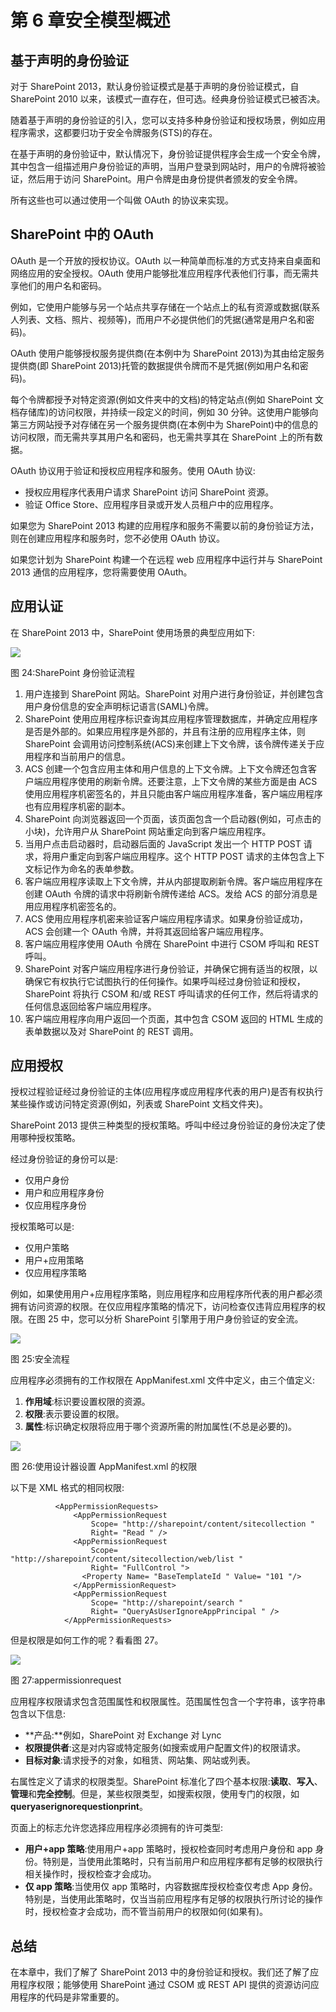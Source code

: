 # 第 6 章安全模型概述

## 基于声明的身份验证

对于 SharePoint 2013，默认身份验证模式是基于声明的身份验证模式，自 SharePoint 2010 以来，该模式一直存在，但可选。经典身份验证模式已被否决。

随着基于声明的身份验证的引入，您可以支持多种身份验证和授权场景，例如应用程序需求，这都要归功于安全令牌服务(STS)的存在。

在基于声明的身份验证中，默认情况下，身份验证提供程序会生成一个安全令牌，其中包含一组描述用户身份验证的声明，当用户登录到网站时，用户的令牌将被验证，然后用于访问 SharePoint。用户令牌是由身份提供者颁发的安全令牌。

所有这些也可以通过使用一个叫做 OAuth 的协议来实现。

## SharePoint 中的 OAuth

OAuth 是一个开放的授权协议。OAuth 以一种简单而标准的方式支持来自桌面和网络应用的安全授权。OAuth 使用户能够批准应用程序代表他们行事，而无需共享他们的用户名和密码。

例如，它使用户能够与另一个站点共享存储在一个站点上的私有资源或数据(联系人列表、文档、照片、视频等)，而用户不必提供他们的凭据(通常是用户名和密码)。

OAuth 使用户能够授权服务提供商(在本例中为 SharePoint 2013)为其由给定服务提供商(即 SharePoint 2013)托管的数据提供令牌而不是凭据(例如用户名和密码)。

每个令牌都授予对特定资源(例如文件夹中的文档)的特定站点(例如 SharePoint 文档存储库)的访问权限，并持续一段定义的时间，例如 30 分钟。这使用户能够向第三方网站授予对存储在另一个服务提供商(在本例中为 SharePoint)中的信息的访问权限，而无需共享其用户名和密码，也无需共享其在 SharePoint 上的所有数据。

OAuth 协议用于验证和授权应用程序和服务。使用 OAuth 协议:

*   授权应用程序代表用户请求 SharePoint 访问 SharePoint 资源。
*   验证 Office Store、应用程序目录或开发人员租户中的应用程序。

如果您为 SharePoint 2013 构建的应用程序和服务不需要以前的身份验证方法，则在创建应用程序和服务时，您不必使用 OAuth 协议。

如果您计划为 SharePoint 构建一个在远程 web 应用程序中运行并与 SharePoint 2013 通信的应用程序，您将需要使用 OAuth。

## 应用认证

在 SharePoint 2013 中，SharePoint 使用场景的典型应用如下:

![](img/image026.jpg)

图 24:SharePoint 身份验证流程

1.  用户连接到 SharePoint 网站。SharePoint 对用户进行身份验证，并创建包含用户身份信息的安全声明标记语言(SAML)令牌。
2.  SharePoint 使用应用程序标识查询其应用程序管理数据库，并确定应用程序是否是外部的。如果应用程序是外部的，并且有注册的应用程序主体，则 SharePoint 会调用访问控制系统(ACS)来创建上下文令牌，该令牌传递关于应用程序和当前用户的信息。
3.  ACS 创建一个包含应用主体和用户信息的上下文令牌。上下文令牌还包含客户端应用程序使用的刷新令牌。还要注意，上下文令牌的某些方面是由 ACS 使用应用程序机密签名的，并且只能由客户端应用程序准备，客户端应用程序也有应用程序机密的副本。
4.  SharePoint 向浏览器返回一个页面，该页面包含一个启动器(例如，可点击的小块)，允许用户从 SharePoint 网站重定向到客户端应用程序。
5.  当用户点击启动器时，启动器后面的 JavaScript 发出一个 HTTP POST 请求，将用户重定向到客户端应用程序。这个 HTTP POST 请求的主体包含上下文标记作为命名的表单参数。
6.  客户端应用程序读取上下文令牌，并从内部提取刷新令牌。客户端应用程序在创建 OAuth 令牌的请求中将刷新令牌传递给 ACS。发给 ACS 的部分消息是用应用程序机密签名的。
7.  ACS 使用应用程序机密来验证客户端应用程序请求。如果身份验证成功，ACS 会创建一个 OAuth 令牌，并将其返回给客户端应用程序。
8.  客户端应用程序使用 OAuth 令牌在 SharePoint 中进行 CSOM 呼叫和 REST 呼叫。
9.  SharePoint 对客户端应用程序进行身份验证，并确保它拥有适当的权限，以确保它有权执行它试图执行的任何操作。如果呼叫经过身份验证和授权，SharePoint 将执行 CSOM 和/或 REST 呼叫请求的任何工作，然后将请求的任何信息返回给客户端应用程序。
10.  客户端应用程序向用户返回一个页面，其中包含 CSOM 返回的 HTML 生成的表单数据以及对 SharePoint 的 REST 调用。

## 应用授权

授权过程验证经过身份验证的主体(应用程序或应用程序代表的用户)是否有权执行某些操作或访问特定资源(例如，列表或 SharePoint 文档文件夹)。

SharePoint 2013 提供三种类型的授权策略。呼叫中经过身份验证的身份决定了使用哪种授权策略。

经过身份验证的身份可以是:

*   仅用户身份
*   用户和应用程序身份
*   仅应用程序身份

授权策略可以是:

*   仅用户策略
*   用户+应用策略
*   仅应用程序策略

例如，如果使用用户+应用程序策略，则应用程序和应用程序所代表的用户都必须拥有访问资源的权限。在仅应用程序策略的情况下，访问检查仅违背应用程序的权限。在图 25 中，您可以分析 SharePoint 引擎用于用户身份验证的安全流。

![](img/image027.jpg)

图 25:安全流程

应用程序必须拥有的工作权限在 AppManifest.xml 文件中定义，由三个值定义:

1.  **作用域**:标识要设置权限的资源。
2.  **权限**:表示要设置的权限。
3.  **属性**:标识确定权限将应用于哪个资源所需的附加属性(不总是必要的)。

![](img/image028.jpg)

图 26:使用设计器设置 AppManifest.xml 的权限

以下是 XML 格式的相同权限:

```
          <AppPermissionRequests>
              <AppPermissionRequest
                  Scope= "http://sharepoint/content/sitecollection "
                  Right= "Read " />
              <AppPermissionRequest
                  Scope= "http://sharepoint/content/sitecollection/web/list "    
                  Right= "FullControl ">
                <Property Name= "BaseTemplateId " Value= "101 "/>
              </AppPermissionRequest>
              <AppPermissionRequest
                  Scope= "http://sharepoint/search "
                  Right= "QueryAsUserIgnoreAppPrincipal " />
            </AppPermissionRequests>

```

但是权限是如何工作的呢？看看图 27。

![](img/image029.jpg)

图 27:appermissionrequest

应用程序权限请求包含范围属性和权限属性。范围属性包含一个字符串，该字符串包含以下信息:

*   **产品:**例如，SharePoint 对 Exchange 对 Lync
*   **权限提供者**:这是对内容或特定服务(如搜索或用户配置文件)的权限请求。
*   **目标对象**:请求授予的对象，如租赁、网站集、网站或列表。

右属性定义了请求的权限类型。SharePoint 标准化了四个基本权限:**读取**、**写入**、**管理**和**完全控制**。但是，某些权限类型，如搜索权限，使用专门的权限，如**queryaserignorequestionprint**。

页面上的标志允许您选择应用程序必须拥有的许可类型:

*   **用户+app 策略**:使用用户+app 策略时，授权检查同时考虑用户身份和 app 身份。特别是，当使用此策略时，只有当前用户和应用程序都有足够的权限执行相关操作时，授权检查才会成功。
*   **仅 app 策略**:当使用仅 app 策略时，内容数据库授权检查仅考虑 App 身份。特别是，当使用此策略时，仅当当前应用程序有足够的权限执行所讨论的操作时，授权检查才会成功，而不管当前用户的权限如何(如果有)。

## 总结

在本章中，我们了解了 SharePoint 2013 中的身份验证和授权。我们还了解了应用程序权限；能够使用 SharePoint 通过 CSOM 或 REST API 提供的资源访问应用程序的代码是非常重要的。